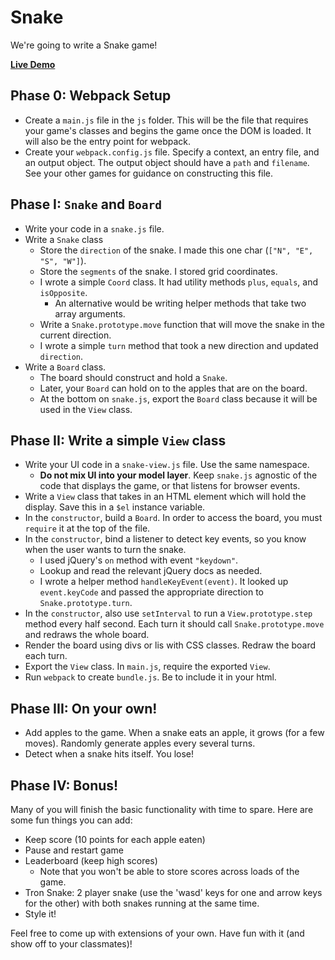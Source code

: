 # Snake

We're going to write a Snake game!

**[Live Demo](http://appacademy.github.io/curriculum/snake/index.html)**

## Phase 0: Webpack Setup

* Create a `main.js` file in the `js` folder. This will be the file that
requires your game's classes and begins the game once the DOM is loaded. It
will also be the entry point for webpack.
* Create your `webpack.config.js` file. Specify a context, an entry file, and an
output object. The output object should have a `path` and `filename`. See your
other games for guidance on constructing this file.

## Phase I: `Snake` and `Board`

* Write your code in a `snake.js` file.
* Write a `Snake` class
    * Store the `direction` of the snake. I made this one char
      (`["N", "E", "S", "W"]`).
    * Store the `segments` of the snake. I stored grid coordinates.
    * I wrote a simple `Coord` class. It had utility methods `plus`,
      `equals`, and `isOpposite`.
      * An alternative would be writing helper methods that take two
        array arguments.
    * Write a `Snake.prototype.move` function that will move the snake in the
      current direction.
    * I wrote a simple `turn` method that took a new direction and
      updated `direction`.
* Write a `Board` class.
    * The board should construct and hold a `Snake`.
    * Later, your `Board` can hold on to the apples that are on the board.
    * At the bottom on `snake.js`, export the `Board` class because it will be
    used in the `View` class.

## Phase II: Write a simple `View` class

* Write your UI code in a `snake-view.js` file. Use the same
  namespace.
    * **Do not mix UI into your model layer**. Keep `snake.js`
      agnostic of the code that displays the game, or that listens for
      browser events.
* Write a `View` class that takes in an HTML element which will hold
  the display. Save this in a `$el` instance variable.
* In the `constructor`, build a `Board`. In order to access the board, you must
 `require` it at the top of the file.
* In the `constructor`, bind a listener to detect key events, so you
  know when the user wants to turn the snake.
    * I used jQuery's `on` method with event `"keydown"`.
    * Lookup and read the relevant jQuery docs as needed.
    * I wrote a helper method `handleKeyEvent(event)`. It looked up
      `event.keyCode` and passed the appropriate direction to
      `Snake.prototype.turn`.
* In the `constructor`, also use `setInterval` to run a `View.prototype.step`
 method every half second. Each turn it should call `Snake.prototype.move` and
 redraws the whole board.
* Render the board using divs or lis with CSS classes. Redraw the board each
turn.
* Export the `View` class. In `main.js`, require the exported `View`.
* Run `webpack` to create `bundle.js`. Be to include it in your html.

## Phase III: On your own!

* Add apples to the game. When a snake eats an apple, it grows (for a
  few moves). Randomly generate apples every several turns.
* Detect when a snake hits itself. You lose!

## Phase IV: Bonus!

Many of you will finish the basic functionality with time to
spare. Here are some fun things you can add:

* Keep score (10 points for each apple eaten)
* Pause and restart game
* Leaderboard (keep high scores)
    * Note that you won't be able to store scores across loads of the
      game.
* Tron Snake: 2 player snake (use the 'wasd' keys for one and arrow
  keys for the other) with both snakes running at the same time.
* Style it!

Feel free to come up with extensions of your own. Have fun with it
(and show off to your classmates)!
